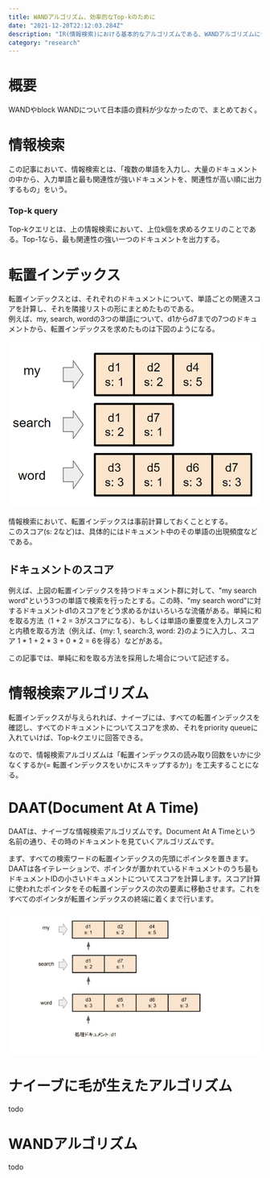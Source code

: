```yaml
---
title: WANDアルゴリズム、効率的なTop-kのために
date: "2021-12-20T22:12:03.284Z"
description: "IR(情報検索)における基本的なアルゴリズムである、WANDアルゴリズムについて"
category: "research"
---
```


# 概要
WANDやblock WANDについて日本語の資料が少なかったので、まとめておく。


# 情報検索
この記事において、情報検索とは、「複数の単語を入力し、大量のドキュメントの中から、入力単語と最も関連性が強いドキュメントを、関連性が高い順に出力するもの」をいう。

### Top-k query
Top-kクエリとは、上の情報検索において、上位k個を求めるクエリのことである。Top-1なら、最も関連性の強い一つのドキュメントを出力する。

# 転置インデックス
転置インデックスとは、それぞれのドキュメントについて、単語ごとの関連スコアを計算し、それを隣接リストの形にまとめたものである。   
例えば、my, search, wordの3つの単語について、d1からd7までの7つのドキュメントから、転置インデックスを求めたものは下図のようになる。  

![inverted_index](./inverted_index.png)

情報検索において、転置インデックスは事前計算しておくこととする。  
このスコア(s: 2など)は、具体的にはドキュメント中のその単語の出現頻度などである。

## ドキュメントのスコア
例えば、上図の転置インデックスを持つドキュメント群に対して、"my search word"という3つの単語で検索を行ったとする。この時、"my search word"に対するドキュメントd1のスコアをどう求めるかはいろいろな流儀がある。単純に和を取る方法（1 + 2 = 3がスコアになる）、もしくは単語の重要度を入力しスコアと内積を取る方法（例えば、{my: 1, search:3, word: 2}のように入力し、スコア 1 * 1 + 2 * 3 + 0 * 2 = 6を得る）などがある。  

この記事では、単純に和を取る方法を採用した場合について記述する。

# 情報検索アルゴリズム
転置インデックスが与えられれば、ナイーブには、すべての転置インデックスを確認し、すべてのドキュメントについてスコアを求め、それをpriority queueに入れていけば、Top-kクエリに回答できる。  

なので、情報検索アルゴリズムは「転置インデックスの読み取り回数をいかに少なくするか(= 転置インデックスをいかにスキップするか)」を工夫することになる。

# DAAT(Document At A Time)
DAATは、ナイーブな情報検索アルゴリズムです。Document At A Timeという名前の通り、その時のドキュメントを見ていくアルゴリズムです。

まず、すべての検索ワードの転置インデックスの先頭にポインタを置きます。
DAATは各イテレーションで、ポインタが置かれているドキュメントのうち最もドキュメントIDの小さいドキュメントについてスコアを計算します。スコア計算に使われたポインタをその転置インデックスの次の要素に移動させます。これをすべてのポインタが転置インデックスの終端に着くまで行います。

![daat](./daat.gif)

# ナイーブに毛が生えたアルゴリズム

todo
# WANDアルゴリズム

todo
